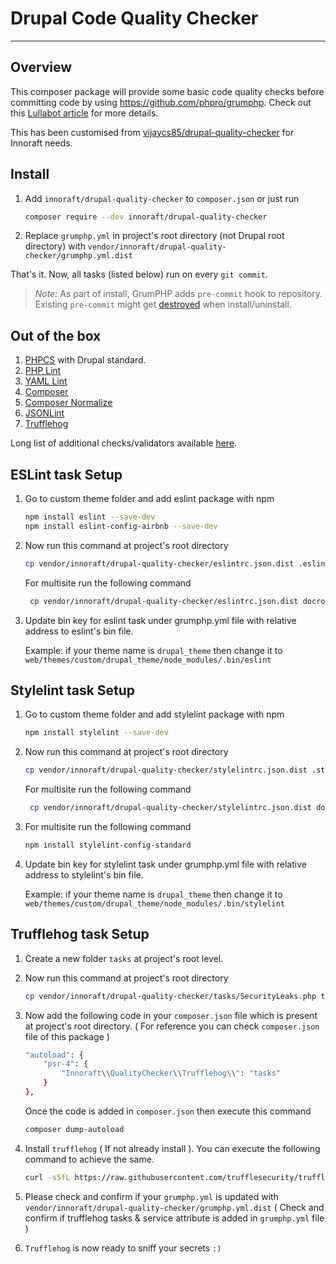 # Drupal Code Quality Checker
---

## Overview

This composer package will provide some basic code quality checks before committing code by using https://github.com/phpro/grumphp. Check out this [Lullabot article](https://www.lullabot.com/articles/how-enforce-drupal-coding-standards-git) for more details.

This has been customised from [vijaycs85/drupal-quality-checker](https://packagist.org/packages/vijaycs85/drupal-quality-checker) for Innoraft needs.


## Install

1. Add `innoraft/drupal-quality-checker` to `composer.json` or just run

    ```bash
    composer require --dev innoraft/drupal-quality-checker
    ```
2. Replace `grumphp.yml` in project's root directory (not Drupal root directory)
with `vendor/innoraft/drupal-quality-checker/grumphp.yml.dist`

That's it. Now, all tasks (listed below) run on every `git commit`.

>*Note:* As part of install, GrumPHP adds `pre-commit` hook to repository. Existing `pre-commit` might get [destroyed](https://github.com/phpro/grumphp/issues/416) when install/uninstall.

## Out of the box

1. [PHPCS](https://github.com/squizlabs/PHP_CodeSniffer) with Drupal standard.
2. [PHP Lint](http://www.icosaedro.it/phplint/)
3. [YAML Lint](http://www.yamllint.com/)
4. [Composer](https://github.com/composer/composer)
5. [Composer Normalize](https://github.com/ergebnis/composer-normalize)
6. [JSONLint](https://jsonlint.com/)
7. [Trufflehog](https://trufflesecurity.com/trufflehog/)

Long list of additional checks/validators available [here](https://github.com/phpro/grumphp/blob/master/doc/tasks.md#tasks-1).

## ESLint task Setup

1. Go to custom theme folder and add eslint package with npm
    ```bash
    npm install eslint --save-dev
    npm install eslint-config-airbnb --save-dev
    ```

2. Now run this command at project's root directory
    ```bash
    cp vendor/innoraft/drupal-quality-checker/eslintrc.json.dist .eslintrc.json
    ```
    For multisite run the following command
   ```bash
    cp vendor/innoraft/drupal-quality-checker/eslintrc.json.dist docroot/sites/<sitename>/themes/custom/<themename>/.eslintrc.json
    ```
4. Update bin key for eslint task under grumphp.yml file with relative address to eslint's bin file.

    Example: if your theme name is `drupal_theme` then change it to `web/themes/custom/drupal_theme/node_modules/.bin/eslint`

## Stylelint task Setup

1. Go to custom theme folder and add stylelint package with npm
    ```bash
    npm install stylelint --save-dev
    ```

2. Now run this command at project's root directory
    ```bash
    cp vendor/innoraft/drupal-quality-checker/stylelintrc.json.dist .stylelintrc.json
    ```
    For multisite run the following command
   ```bash
    cp vendor/innoraft/drupal-quality-checker/stylelintrc.json.dist docroot/sites/<sitename>/themes/custom/<themename>/.stylelintrc.json
    ```
3. For multisite run the following command
    ```bash
    npm install stylelint-config-standard
    ```
4. Update bin key for stylelint task under grumphp.yml file with relative address to stylelint's bin file.

    Example: if your theme name is `drupal_theme` then change it to `web/themes/custom/drupal_theme/node_modules/.bin/stylelint`

## Trufflehog task Setup

1. Create a new folder `tasks` at project's root level.

2. Now run this command at project's root directory
    ```bash
    cp vendor/innoraft/drupal-quality-checker/tasks/SecurityLeaks.php tasks
    ```

3. Now add the following code in your `composer.json` file which is present at project's root directory. ( For reference you can check `composer.json` file of this package )
    ```bash
    "autoload": {
        "psr-4": {
            "Innoraft\\QualityChecker\\Trufflehog\\": "tasks"
        }
    },
    ```
    Once the code is added in `composer.json` then execute this command
    ```bash
    composer dump-autoload
    ```
4. Install `trufflehog` ( If not already install ). You can execute the following command to achieve the same.
    ```bash
    curl -sSfL https://raw.githubusercontent.com/trufflesecurity/trufflehog/main/scripts/install.sh | sh -s -- -b $HOME/.local/bin
    ```

5. Please check and confirm if your `grumphp.yml` is updated with `vendor/innoraft/drupal-quality-checker/grumphp.yml.dist` ( Check and confirm if trufflehog tasks & service attribute is added in `grumphp.yml` file )

6. `Trufflehog` is now ready to sniff your secrets `:)`
